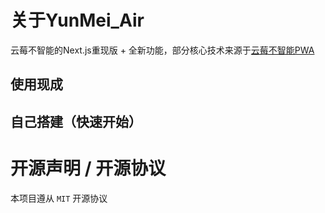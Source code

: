 # 关于YunMei_Air
云莓不智能的Next.js重现版 + 全新功能，部分核心技术来源于[云莓不智能PWA](https://github.com/zxy19/yunmei_unintelligent_pwa)

## 使用现成

## 自己搭建（快速开始）

# 开源声明 / 开源协议

本项目遵从 `MIT` 开源协议
